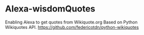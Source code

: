 # Alexa-wisdomQuotes
Enabling Alexa to get quotes from Wikiquote.org
Based on Python Wikiquotes API. https://github.com/federicotdn/python-wikiquotes
